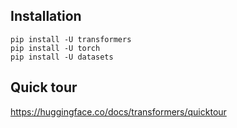 ## Installation

~~~shell
pip install -U transformers
pip install -U torch
pip install -U datasets 
~~~

## Quick tour

https://huggingface.co/docs/transformers/quicktour

